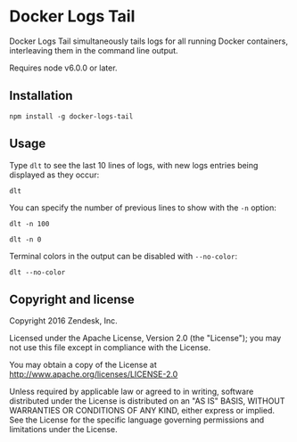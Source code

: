 # Docker Logs Tail

Docker Logs Tail simultaneously tails logs for all running Docker containers, interleaving them in the command line output.

Requires node v6.0.0 or later.

## Installation

```
npm install -g docker-logs-tail
```

## Usage

Type `dlt` to see the last 10 lines of logs, with new logs entries being displayed as they occur:

```
dlt
```

You can specify the number of previous lines to show with the `-n` option:

```
dlt -n 100
```

```
dlt -n 0
```

Terminal colors in the output can be disabled with `--no-color`:

```
dlt --no-color
```

## Copyright and license

Copyright 2016 Zendesk, Inc.

Licensed under the Apache License, Version 2.0 (the "License"); you may not use this file except in compliance with the License.

You may obtain a copy of the License at http://www.apache.org/licenses/LICENSE-2.0

Unless required by applicable law or agreed to in writing, software distributed under the License is distributed on an "AS IS" BASIS, WITHOUT WARRANTIES OR CONDITIONS OF ANY KIND, either express or implied. See the License for the specific language governing permissions and limitations under the License.

